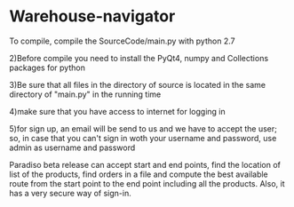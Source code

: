 # Warehouse-navigator
To compile, compile the SourceCode/main.py with python 2.7	

2)Before compile you need to install the PyQt4, numpy and Collections packages for python

3)Be sure that all files in the directory of source is located in the same directory of "main.py" in the running time

4)make sure that you have access to internet for logging in

5)for sign up, an email will be send to us and we have to accept the user; so, in case that you can't sign in woth your
  username and password, use admin as username and password

Paradiso beta release can accept start and end points, find the location of list of the products, find orders in a file and
compute the best available route from the start point to the end point including all the products. Also, it has a very secure 
way of sign-in.
